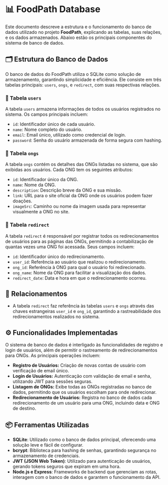 # 📊 FoodPath Database

Este documento descreve a estrutura e o funcionamento do banco de dados utilizado no projeto **FoodPath**, explicando as tabelas, suas relações, e os dados armazenados. Abaixo estão os principais componentes do sistema de banco de dados.

## 🗂️ Estrutura do Banco de Dados

O banco de dados do FoodPath utiliza o SQLite como solução de armazenamento, garantindo simplicidade e eficiência. Ele consiste em três tabelas principais: `users`, `ongs`, e `redirect`, com suas respectivas relações.

### 👤 Tabela `users`

A tabela `users` armazena informações de todos os usuários registrados no sistema. Os campos principais incluem:

- `id`: Identificador único de cada usuário.
- `name`: Nome completo do usuário.
- `email`: Email único, utilizado como credencial de login.
- `password`: Senha do usuário armazenada de forma segura com hashing.

### 🏢 Tabela `ongs`

A tabela `ongs` contém os detalhes das ONGs listadas no sistema, que são exibidas aos usuários. Cada ONG tem os seguintes atributos:

- `id`: Identificador único da ONG.
- `name`: Nome da ONG.
- `description`: Descrição breve da ONG e sua missão.
- `link`: URL para o site oficial da ONG onde os usuários podem fazer doações.
- `imageSrc`: Caminho ou nome da imagem usada para representar visualmente a ONG no site.

### 🔁 Tabela `redirect`

A tabela `redirect` é responsável por registrar todos os redirecionamentos de usuários para as páginas das ONGs, permitindo a contabilização de quantas vezes uma ONG foi acessada. Seus campos incluem:

- `id`: Identificador único do redirecionamento.
- `user_id`: Referência ao usuário que realizou o redirecionamento.
- `ong_id`: Referência à ONG para qual o usuário foi redirecionado.
- `ong_name`: Nome da ONG para facilitar a visualização dos dados.
- `redirect_date`: Data e hora em que o redirecionamento ocorreu.

## 🔗 Relacionamentos

- A tabela `redirect` faz referência às tabelas `users` e `ongs` através das chaves estrangeiras `user_id` e `ong_id`, garantindo a rastreabilidade dos redirecionamentos realizados no sistema.

## ⚙️ Funcionalidades Implementadas

O sistema de banco de dados é interligado às funcionalidades de registro e login de usuários, além de permitir o rastreamento de redirecionamentos para ONGs. As principais operações incluem:

- **Registro de Usuários:** Criação de novas contas de usuário com verificação de email único.
- **Login de Usuários:** Autenticação com validação de email e senha, utilizando JWT para sessões seguras.
- **Listagem de ONGs:** Exibe todas as ONGs registradas no banco de dados, permitindo que os usuários escolham para onde redirecionar.
- **Redirecionamento de Usuários:** Registra no banco de dados cada redirecionamento de um usuário para uma ONG, incluindo data e ONG de destino.

## 📦 Ferramentas Utilizadas

- **SQLite**: Utilizado como o banco de dados principal, oferecendo uma solução leve e fácil de configurar.
- **bcrypt**: Biblioteca para hashing de senhas, garantindo segurança no armazenamento de credenciais.
- **JWT (JSON Web Token)**: Utilizado para autenticação de usuários, gerando tokens seguros que expiram em uma hora.
- **Node.js e Express**: Frameworks de backend que gerenciam as rotas, interagem com o banco de dados e garantem o funcionamento da API.